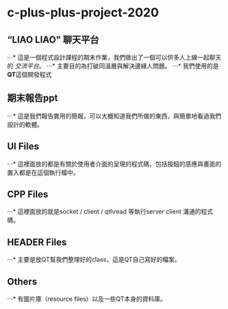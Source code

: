 # c-plus-plus-project-2020


## “LIAO LIAO" 聊天平台
⋅⋅⋅* 這是一個程式設計課程的期末作業，我們做出了一個可以供多人上線一起聊天的 *交流平台*。 
⋅⋅⋅* 主要目的為打破同溫層與解決邊緣人問題。
⋅⋅⋅* 我們使用的是**QT**這個開發程式


## 期末報告ppt
⋅⋅⋅* 這是我們報告實用的簡報，可以大概知道我們所做的東西，與簡單地看過我們設計的軟體。


## UI Files
⋅⋅⋅* 這裡面放的都是有關於使用者介面的呈現的程式碼，包括按鈕的感應與畫面的置入都是在這個執行檔中。


## CPP Files
⋅⋅⋅* 這裡面放的就是socket / client / qthread 等執行server client 溝通的程式碼。


## HEADER Files
⋅⋅⋅* 主要是放QT幫我們整理好的class，這是QT自己寫好的檔案。


## Others
⋅⋅⋅* 有圖片庫（resource files）以及一些QT本身的資料庫。
